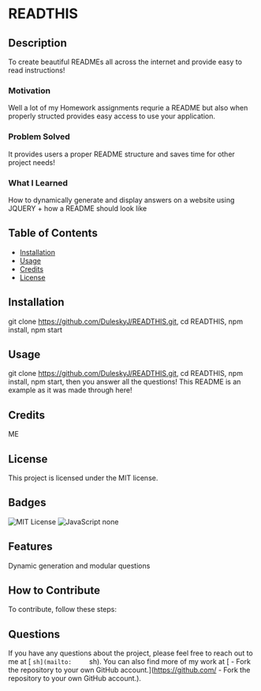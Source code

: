 # READTHIS

## Description
To create beautiful READMEs all across the internet and provide easy to read instructions!

### Motivation
Well a lot of my Homework assignments requrie a README but also when properly structed provides easy access to use your application.

### Problem Solved
It provides users a proper README structure and saves time for other project needs!

### What I Learned
How to dynamically generate and display answers on a website using JQUERY + how a README should look like

## Table of Contents
- [Installation](#installation)
- [Usage](#usage)
- [Credits](#credits)
- [License](#license)

## Installation
git clone https://github.com/DuleskyJ/READTHIS.git, cd READTHIS, npm install, npm start

## Usage
git clone https://github.com/DuleskyJ/READTHIS.git, cd READTHIS, npm install, npm start, then you answer all the questions! This README is an example as it was made through here!

## Credits
ME

## License
This project is licensed under the MIT license.

## Badges
![MIT License](https://img.shields.io/badge/License-MIT-yellow.svg) ![JavaScript](https://img.shields.io/badge/language-JavaScript-blue.svg) none

## Features
Dynamic generation and modular questions

## How to Contribute
To contribute, follow these steps:

## Questions
If you have any questions about the project, please feel free to reach out to me at [     ```sh](mailto:     ```sh). You can also find more of my work at [   - Fork the repository to your own GitHub account.](https://github.com/   - Fork the repository to your own GitHub account.).
  